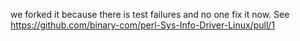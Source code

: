 we forked it because there is test failures and no one fix it now.
See https://github.com/binary-com/perl-Sys-Info-Driver-Linux/pull/1
